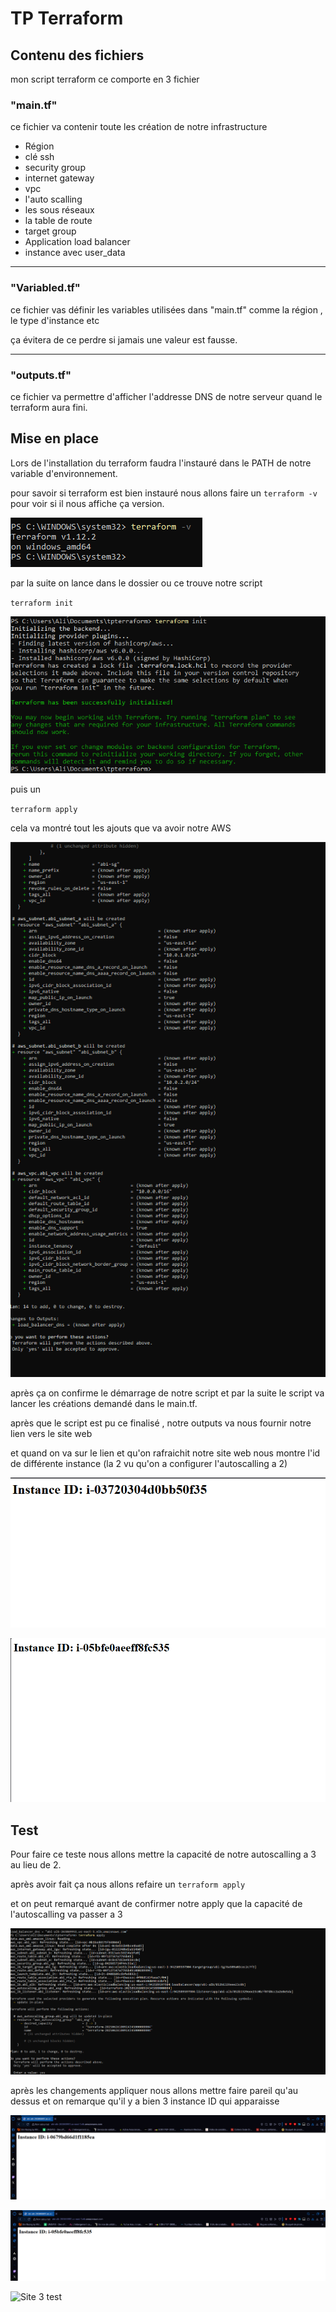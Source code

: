 # TP Terraform

## Contenu des fichiers

mon script terraform ce comporte en 3 fichier 

### "main.tf"

ce fichier va contenir toute les création de notre infrastructure

- Région
- clé ssh
- security group
- internet gateway
- vpc
- l'auto scalling 
- les sous réseaux
- la table de route
- target group
- Application load balancer
- instance avec user_data

--------------------------

### "Variabled.tf"

ce fichier vas définir les variables utilisées dans "main.tf" comme la région , le type d'instance etc

ça évitera de ce perdre si jamais une valeur est fausse.

--------------------------

### "outputs.tf"

ce fichier va permettre d'afficher l'addresse DNS de notre serveur quand le terraform aura fini.

## Mise en place

Lors de l'installation du terraform faudra l'instauré dans le PATH de notre variable d'environnement.

pour savoir si terraform est bien instauré nous allons faire un `terraform -v` pour voir si il nous affiche ça version.

![Version Terraform](images\terraform-version.png)

par la suite on lance dans le dossier ou ce trouve notre script

`terraform init`

![Apply Terraform](images\terraforminit.png)

puis un 

`terraform apply`

cela va montré tout les ajouts que va avoir notre AWS 

![Apply Terraform](images\terraformapply.png)

après ça on confirme le démarrage de notre script et par la suite le script va lancer les créations demandé dans le main.tf.

après que le script est pu ce finalisé , notre outputs va nous fournir notre lien vers le site web

et quand on va sur le lien et qu'on rafraichit notre site web nous montre l'id de différente instance (la 2 vu qu'on a configurer l'autoscalling a 2)

![Site 1](images\site1.png)

![Site 2](images\site2.png)


## Test

Pour faire ce teste nous allons mettre la capacité de notre autoscalling a 3 au lieu de 2.

après avoir fait ça nous allons refaire un `terraform apply`

et on peut remarqué avant de confirmer notre apply que la capacité de l'autoscalling va passer a 3

![teste autoscalling](images/autoscalletest.png)

après les changements appliquer nous allons mettre faire pareil qu'au dessus et on remarque qu'il y a bien 3 instance ID qui apparaisse 

![Site 1 test](images\site1-test.png)

![Site 2 test](images\site2-test.png)

![Site 3 test](images\site3-test.png)